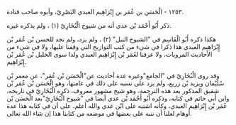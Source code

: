 ١٢٥٣ - الْحَسَن بن عُمَر بن إِبْرَاهِيم العبدي البَصْرِيّ، وأبوه صاحب قتادة.

ذكر أَبُو أَحْمَد بْن عدي أنه من شيوخ الْبُخَارِيّ (١) ، ولم يذكره غيره.

هكذا ذكره أَبُو الْقَاسِم في "الشيوخ النبل" (٢) ، ولم يزد، ولم نجد للحسن بْن عُمَر بْن إِبْرَاهِيم العبدي هذا ذكرا في شيء من كتب التواريخ التي وقفنا عليها، ولا في شيء من الأحاديث المرويات، ولا عرفنا لعُمَر بْن إِبْرَاهِيم العبدي ولدا سوى الخليل بْن عُمَر بْن إِبْرَاهِيم.

وقد روى الْبُخَارِيّ في "الجامع"وغيره عدة أحاديث عن"الْحَسَن بْن عُمَر"، عن معمر بْن سُلَيْمان ويزيد بْن زريع، ولم يزد على نسبه على ذلك في عامتها، وهو الْحَسَن بْن عُمَر بْن شقيق المذكور بعد هذه الترجمة، وهو شيخ مشهور معروف، ذكره الْبُخَارِيّ في تاريخه، وابن أَبي حاتم في كتابه، وذكره أَبُو أَحْمَد بْن عدي أيضا في "شيوخ الْبُخَارِيّ"بعد الْحَسَن بْن عُمَر بْن إِبْرَاهِيم العبدي، وكأنه اشتبه على ابْن عدي والله أعلم، على أن في كتابه هذا عدة أوهام لعلنا أن ننبه على بعضها في موضعه من كتابنا هذا إن شاء الله تعالى.